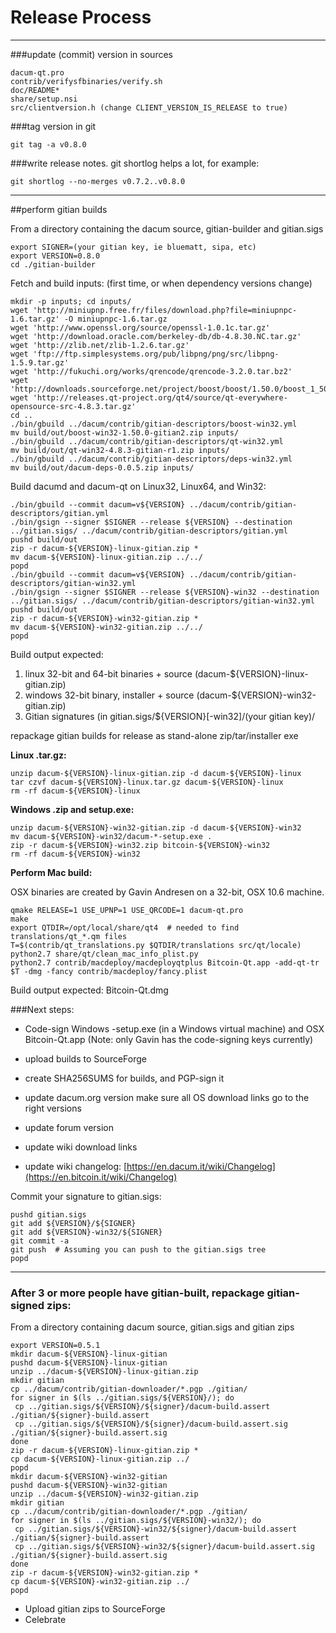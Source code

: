 Release Process
====================

* * *

###update (commit) version in sources


	dacum-qt.pro
	contrib/verifysfbinaries/verify.sh
	doc/README*
	share/setup.nsi
	src/clientversion.h (change CLIENT_VERSION_IS_RELEASE to true)

###tag version in git

	git tag -a v0.8.0

###write release notes. git shortlog helps a lot, for example:

	git shortlog --no-merges v0.7.2..v0.8.0

* * *

##perform gitian builds

 From a directory containing the dacum source, gitian-builder and gitian.sigs
  
	export SIGNER=(your gitian key, ie bluematt, sipa, etc)
	export VERSION=0.8.0
	cd ./gitian-builder

 Fetch and build inputs: (first time, or when dependency versions change)

	mkdir -p inputs; cd inputs/
	wget 'http://miniupnp.free.fr/files/download.php?file=miniupnpc-1.6.tar.gz' -O miniupnpc-1.6.tar.gz
	wget 'http://www.openssl.org/source/openssl-1.0.1c.tar.gz'
	wget 'http://download.oracle.com/berkeley-db/db-4.8.30.NC.tar.gz'
	wget 'http://zlib.net/zlib-1.2.6.tar.gz'
	wget 'ftp://ftp.simplesystems.org/pub/libpng/png/src/libpng-1.5.9.tar.gz'
	wget 'http://fukuchi.org/works/qrencode/qrencode-3.2.0.tar.bz2'
	wget 'http://downloads.sourceforge.net/project/boost/boost/1.50.0/boost_1_50_0.tar.bz2'
	wget 'http://releases.qt-project.org/qt4/source/qt-everywhere-opensource-src-4.8.3.tar.gz'
	cd ..
	./bin/gbuild ../dacum/contrib/gitian-descriptors/boost-win32.yml
	mv build/out/boost-win32-1.50.0-gitian2.zip inputs/
	./bin/gbuild ../dacum/contrib/gitian-descriptors/qt-win32.yml
	mv build/out/qt-win32-4.8.3-gitian-r1.zip inputs/
	./bin/gbuild ../dacum/contrib/gitian-descriptors/deps-win32.yml
	mv build/out/dacum-deps-0.0.5.zip inputs/

 Build dacumd and dacum-qt on Linux32, Linux64, and Win32:
  
	./bin/gbuild --commit dacum=v${VERSION} ../dacum/contrib/gitian-descriptors/gitian.yml
	./bin/gsign --signer $SIGNER --release ${VERSION} --destination ../gitian.sigs/ ../dacum/contrib/gitian-descriptors/gitian.yml
	pushd build/out
	zip -r dacum-${VERSION}-linux-gitian.zip *
	mv dacum-${VERSION}-linux-gitian.zip ../../
	popd
	./bin/gbuild --commit dacum=v${VERSION} ../dacum/contrib/gitian-descriptors/gitian-win32.yml
	./bin/gsign --signer $SIGNER --release ${VERSION}-win32 --destination ../gitian.sigs/ ../dacum/contrib/gitian-descriptors/gitian-win32.yml
	pushd build/out
	zip -r dacum-${VERSION}-win32-gitian.zip *
	mv dacum-${VERSION}-win32-gitian.zip ../../
	popd

  Build output expected:

  1. linux 32-bit and 64-bit binaries + source (dacum-${VERSION}-linux-gitian.zip)
  2. windows 32-bit binary, installer + source (dacum-${VERSION}-win32-gitian.zip)
  3. Gitian signatures (in gitian.sigs/${VERSION}[-win32]/(your gitian key)/

repackage gitian builds for release as stand-alone zip/tar/installer exe

**Linux .tar.gz:**

	unzip dacum-${VERSION}-linux-gitian.zip -d dacum-${VERSION}-linux
	tar czvf dacum-${VERSION}-linux.tar.gz dacum-${VERSION}-linux
	rm -rf dacum-${VERSION}-linux

**Windows .zip and setup.exe:**

	unzip dacum-${VERSION}-win32-gitian.zip -d dacum-${VERSION}-win32
	mv dacum-${VERSION}-win32/dacum-*-setup.exe .
	zip -r dacum-${VERSION}-win32.zip bitcoin-${VERSION}-win32
	rm -rf dacum-${VERSION}-win32

**Perform Mac build:**

  OSX binaries are created by Gavin Andresen on a 32-bit, OSX 10.6 machine.

	qmake RELEASE=1 USE_UPNP=1 USE_QRCODE=1 dacum-qt.pro
	make
	export QTDIR=/opt/local/share/qt4  # needed to find translations/qt_*.qm files
	T=$(contrib/qt_translations.py $QTDIR/translations src/qt/locale)
	python2.7 share/qt/clean_mac_info_plist.py
	python2.7 contrib/macdeploy/macdeployqtplus Bitcoin-Qt.app -add-qt-tr $T -dmg -fancy contrib/macdeploy/fancy.plist

 Build output expected: Bitcoin-Qt.dmg

###Next steps:

* Code-sign Windows -setup.exe (in a Windows virtual machine) and
  OSX Bitcoin-Qt.app (Note: only Gavin has the code-signing keys currently)

* upload builds to SourceForge

* create SHA256SUMS for builds, and PGP-sign it

* update dacum.org version
  make sure all OS download links go to the right versions

* update forum version

* update wiki download links

* update wiki changelog: [https://en.dacum.it/wiki/Changelog](https://en.bitcoin.it/wiki/Changelog)

Commit your signature to gitian.sigs:

	pushd gitian.sigs
	git add ${VERSION}/${SIGNER}
	git add ${VERSION}-win32/${SIGNER}
	git commit -a
	git push  # Assuming you can push to the gitian.sigs tree
	popd

-------------------------------------------------------------------------

### After 3 or more people have gitian-built, repackage gitian-signed zips:

From a directory containing dacum source, gitian.sigs and gitian zips

	export VERSION=0.5.1
	mkdir dacum-${VERSION}-linux-gitian
	pushd dacum-${VERSION}-linux-gitian
	unzip ../dacum-${VERSION}-linux-gitian.zip
	mkdir gitian
	cp ../dacum/contrib/gitian-downloader/*.pgp ./gitian/
	for signer in $(ls ../gitian.sigs/${VERSION}/); do
	 cp ../gitian.sigs/${VERSION}/${signer}/dacum-build.assert ./gitian/${signer}-build.assert
	 cp ../gitian.sigs/${VERSION}/${signer}/dacum-build.assert.sig ./gitian/${signer}-build.assert.sig
	done
	zip -r dacum-${VERSION}-linux-gitian.zip *
	cp dacum-${VERSION}-linux-gitian.zip ../
	popd
	mkdir dacum-${VERSION}-win32-gitian
	pushd dacum-${VERSION}-win32-gitian
	unzip ../dacum-${VERSION}-win32-gitian.zip
	mkdir gitian
	cp ../dacum/contrib/gitian-downloader/*.pgp ./gitian/
	for signer in $(ls ../gitian.sigs/${VERSION}-win32/); do
	 cp ../gitian.sigs/${VERSION}-win32/${signer}/dacum-build.assert ./gitian/${signer}-build.assert
	 cp ../gitian.sigs/${VERSION}-win32/${signer}/dacum-build.assert.sig ./gitian/${signer}-build.assert.sig
	done
	zip -r dacum-${VERSION}-win32-gitian.zip *
	cp dacum-${VERSION}-win32-gitian.zip ../
	popd

- Upload gitian zips to SourceForge
- Celebrate 
